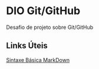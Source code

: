 # DIO Git/GitHub
Desafio de projeto sobre Git/GitHub

## Links Úteis
[Sintaxe Básica MarkDown](https://www.markdownguide.org/basic-syntax/)
